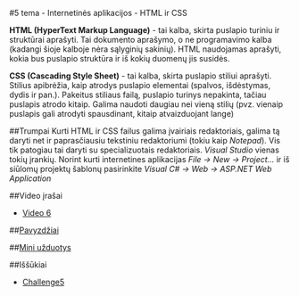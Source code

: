 ﻿#5 tema - Internetinės aplikacijos - HTML ir CSS

**HTML (HyperText Markup Language)** - tai kalba, skirta puslapio turiniu ir struktūrai aprašyti. Tai dokumento aprašymo, o ne programavimo kalba (kadangi šioje kalboje nėra sąlyginių sakinių). HTML naudojamas aprašyti, kokia bus puslapio struktūra ir iš kokių duomenų jis susidės.

**CSS (Cascading Style Sheet)** - tai kalba, skirta puslapio stiliui aprašyti. Stilius apibrėžia, kaip atrodys puslapio elementai (spalvos, išdėstymas, dydis ir pan.). Pakeitus stiliaus failą, puslapio turinys nepakinta, tačiau puslapis atrodo kitaip. Galima naudoti daugiau nei vieną stilių (pvz. vienaip puslapis gali atrodyti spausdinant, kitaip atvaizduojant lange)

##Trumpai
Kurti HTML ir CSS failus galima įvairiais redaktoriais, galima tą daryti net ir paprasčiausiu tekstiniu redaktoriumi (tokiu kaip *Notepad*). Vis tik patogiau tai daryti su specializuotais redaktoriais. *Visual Studio* vienas tokių įrankių. Norint kurti internetines aplikacijas *File -> New -> Project...* ir iš siūlomų projektų šablonų pasirinkite *Visual C# -> Web -> ASP.NET Web Application*

##Video įrašai
- [Video 6](https://github.com/niku-live/jpvs2015/blob/master/VIDEO.md#video-6)

##[Pavyzdžiai](https://github.com/niku-live/jpvs2015/tree/master/05%20tema%20-%20Web%20-%20HTML%20ir%20CSS/Examples)

##[Mini užduotys](https://github.com/niku-live/jpvs2015/tree/master/05%20tema%20-%20Web%20-%20HTML%20ir%20CSS/Mini%20Problems)

##Iššūkiai
- [Challenge5](https://github.com/niku-live/jpvs2015/blob/master/CHALLANGES.md#challange5)